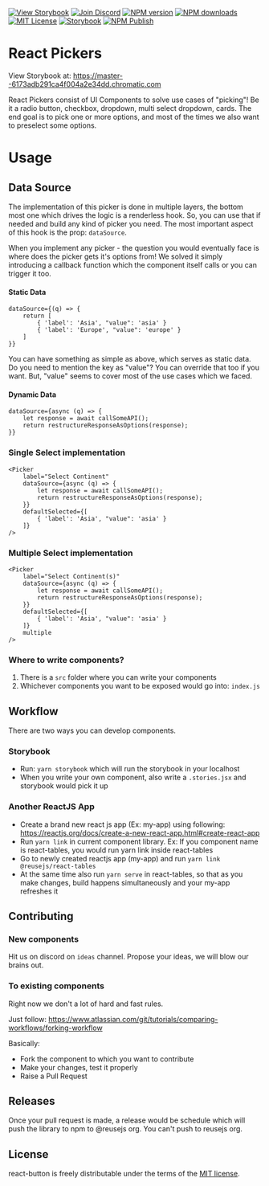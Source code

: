 [![View Storybook][view-storybook-image]][view-storybook-url]
[![Join Discord][join-discord-image]][join-discord-url]
[![NPM version][npm-version-image]][npm-url]
[![NPM downloads][npm-downloads-image]][npm-downloads-url]
[![MIT License][license-image]][license-url]
[![Storybook][storybook-action-image]][storybook-action-url]
[![NPM Publish][npm-publish-action-image]][npm-publish-action-url]

# React Pickers

View Storybook at: https://master--6173adb291ca4f004a2e34dd.chromatic.com

React Pickers consist of UI Components to solve use cases of "picking"! Be it a radio button, checkbox, dropdown, multi select dropdown, cards. The end goal is to pick one or more options, and most of the times we also want to preselect some options.

# Usage

## Data Source

The implementation of this picker is done in multiple layers, the bottom most one which drives the logic is a renderless hook. So, you can use that if needed and build any kind of picker you need. The most important aspect of this hook is the prop: `dataSource`. 

When you implement any picker - the question you would eventually face is where does the picker gets it's options from! We solved it simply introducing a callback function which the component itself calls or you can trigger it too. 

#### Static Data

```
dataSource={(q) => { 
    return [
        { 'label': 'Asia', "value": 'asia' }
        { 'label': 'Europe', "value": 'europe' }
    ]
}}
```

You can have something as simple as above, which serves as static data. Do you need to mention the key as "value"? You can override that too if you want. But, "value" seems to cover most of the use cases which we faced.

#### Dynamic Data

```
dataSource={async (q) => { 
    let response = await callSomeAPI();
    return restructureResponseAsOptions(response);
}}
```

### Single Select implementation

```
<Picker
    label="Select Continent"
    dataSource={async (q) => { 
        let response = await callSomeAPI();
        return restructureResponseAsOptions(response);
    }}
    defaultSelected={[
        { 'label': 'Asia', "value": 'asia' }
    ]}
/>
```

### Multiple Select implementation

```
<Picker
    label="Select Continent(s)"
    dataSource={async (q) => { 
        let response = await callSomeAPI();
        return restructureResponseAsOptions(response);
    }}
    defaultSelected={[
        { 'label': 'Asia', "value": 'asia' }
    ]}
    multiple
/>
```


### Where to write components?

1. There is a `src` folder where you can write your components
2. Whichever components you want to be exposed would go into: `index.js`

## Workflow

There are two ways you can develop components.

### Storybook

- Run: `yarn storybook` which will run the storybook in your localhost
- When you write your own component, also write a `.stories.jsx` and storybook would pick it up

### Another ReactJS App

- Create a brand new react js app (Ex: my-app) using following: https://reactjs.org/docs/create-a-new-react-app.html#create-react-app
- Run `yarn link` in current component library. Ex: If you component name is react-tables, you would run yarn link inside react-tables
- Go to newly created reactjs app (my-app) and run `yarn link @reusejs/react-tables`
- At the same time also run `yarn serve` in react-tables, so that as you make changes, build happens simultaneously and your my-app refreshes it

## Contributing

### New components

Hit us on discord on `ideas` channel. Propose your ideas, we will blow our brains out.

### To existing components

Right now we don't a lot of hard and fast rules. 

Just follow: https://www.atlassian.com/git/tutorials/comparing-workflows/forking-workflow

Basically:

- Fork the component to which you want to contribute
- Make your changes, test it properly
- Raise a Pull Request

## Releases

Once your pull request is made, a release would be schedule which will push the library to npm to @reusejs org. You can't push to reusejs org.

 ## License

react-button is freely distributable under the terms of the [MIT license][license-url].

[license-image]: https://img.shields.io/badge/license-MIT-blue.svg?style=flat
[license-url]: LICENSE

[npm-url]: https://npmjs.org/package/@reusejs/react-tables
[npm-version-image]: https://img.shields.io/npm/v/@reusejs/react-tables.svg?style=flat

[npm-downloads-image]: https://img.shields.io/npm/dm/@reusejs/react-tables.svg?style=flat
[npm-downloads-url]: https://npmcharts.com/compare/@reusejs/react-tables?minimal=true

[view-storybook-image]: https://img.shields.io/badge/View-Storybook-F59E0B.svg
[view-storybook-url]: https://master--6173adb291ca4f004a2e34dd.chromatic.com

[join-discord-image]: https://img.shields.io/badge/Join-Discord-7389D8.svg
[join-discord-url]: https://discord.gg/VUa9SHvvDb

[storybook-action-image]: https://github.com/reusejs/react-tables/actions/workflows/chromatic.yml/badge.svg
[storybook-action-url]: https://github.com/reusejs/react-tables/actions/workflows/chromatic.yml

[npm-publish-action-image]: https://github.com/reusejs/react-tables/actions/workflows/publish.yml/badge.svg
[npm-publish-action-url]: https://github.com/reusejs/react-tables/actions/workflows/publish.yml
